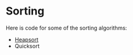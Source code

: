# Sorting

Here is code for some of the sorting algorithms:

* [Heapsort](/Sorting/heapsort.c)
* Quicksort
